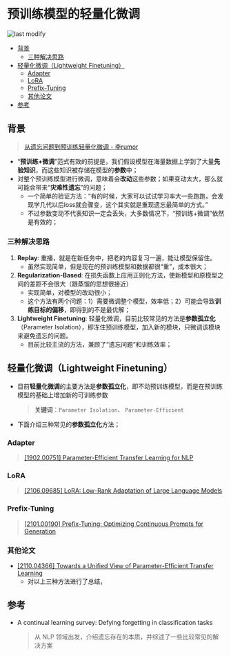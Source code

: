 预训练模型的轻量化微调
===
<!--START_SECTION:badge-->

![last modify](https://img.shields.io/static/v1?label=last%20modify&message=2022-07-27%2014:30:06&color=yellowgreen&style=flat-square)

<!--END_SECTION:badge-->

- [背景](#背景)
    - [三种解决思路](#三种解决思路)
- [轻量化微调（Lightweight Finetuning）](#轻量化微调lightweight-finetuning)
    - [Adapter](#adapter)
    - [LoRA](#lora)
    - [Prefix-Tuning](#prefix-tuning)
    - [其他论文](#其他论文)
- [参考](#参考)

## 背景
> [从遗忘问题到预训练轻量化微调 - 李rumor](https://mp.weixin.qq.com/s/C_6qlTq63IBnRSEMnDO7SQ)

- “**预训练+微调**”范式有效的前提是，我们假设模型在海量数据上学到了大量**先验知识**，而这些知识被存储在模型的**参数**中；
- 对整个预训练模型进行微调，意味着会**改动**这些参数；如果变动太大，那么就可能会带来“**灾难性遗忘**”的问题；
    - 一个简单的验证方法：“有的时候，大家可以试试学习率大一些跑跑，会发现学几代以后loss就会骤变，这个其实就是重现遗忘最简单的方式。”
    - 不过参数变动不代表知识一定会丢失，大多数情况下，“预训练+微调”依然是有效的；


### 三种解决思路

1. **Replay**: 重播，就是在新任务中，把老的内容复习一遍，能让模型保留住。
    - 虽然实现简单，但是现在的预训练模型和数据都很“重”，成本很大；
2. **Regularization-Based**: 在损失函数上应用正则化方法，使新模型和原模型之间的差距不会很大（跟蒸馏的思想很接近）
    - 实现简单，对模型的改动很小；
    - 这个方法有两个问题：1）需要微调整个模型，效率低；2）可能会导致**训练目标的偏移**，即得到的不是最优解；
3. **Lightweight Finetuning**: 轻量化微调，目前比较常见的方法是**参数孤立化**（Parameter Isolation），即冻住预训练模型，加入新的模块，只微调该模块来避免遗忘的问题。
    - 目前比较主流的方法，兼顾了“遗忘问题”和训练效率；


## 轻量化微调（Lightweight Finetuning）

- 目前**轻量化微调**的主要方法是**参数孤立化**，即不动预训练模型，而是在预训练模型的基础上增加新的可训练参数
    > **关键词**：`Parameter Isolation`、 `Parameter-Efficient`
- 下面介绍三种常见的**参数孤立化**方法；

### Adapter
> [[1902.00751] Parameter-Efficient Transfer Learning for NLP](https://arxiv.org/abs/1902.00751)


### LoRA
> [[2106.09685] LoRA: Low-Rank Adaptation of Large Language Models](https://arxiv.org/abs/2106.09685)


### Prefix-Tuning
> [[2101.00190] Prefix-Tuning: Optimizing Continuous Prompts for Generation](https://arxiv.org/abs/2101.00190)


### 其他论文

- [[2110.04366] Towards a Unified View of Parameter-Efficient Transfer Learning](https://arxiv.org/abs/2110.04366)
    - 对以上三种方法进行了总结，


## 参考
- A continual learning survey: Defying forgetting in classification tasks
    > 从 NLP 领域出发，介绍遗忘存在的本质，并综述了一些比较常见的解决方案